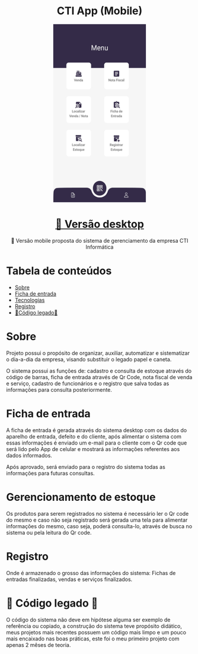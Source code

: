 <h1 align="center">CTI App (Mobile)</h1>

<p align="center">
    <img src="./src/assets/screenshot-app-menu.jpg" width="250" height="480">
</p>

<h1 align="center">
    <a href="https://github.com/MarcoLGP/cti-desktop-public">🔗 Versão desktop</a>
</h1>
<p align="center">🚀 Versão mobile proposta do sistema de gerenciamento da empresa CTI Informática</p>

Tabela de conteúdos
=================
<!--ts-->
   * [Sobre](#Sobre)
   * [Ficha de entrada](#Ficha-de-entrada)
   * [Tecnologias](#Gerencionamento-de-estoque)
   * [Registro](#Registro)
   * [🚧Código legado🚧](#Codigo-legado)
<!--te-->

<h1 id=="Sobre">Sobre</h1>
<p>Projeto possui o propósito de organizar, auxiliar, automatizar e sistematizar o dia-a-dia da empresa, visando substituir o legado papel e caneta.</p>
<p>O sistema possui as funções de: cadastro e consulta de estoque através do código de barras, ficha de entrada através de Qr Code, nota fiscal de venda e serviço, cadastro de funcionários e o registro que salva todas as informações para consulta posteriormente.</p>

<h1 id="Ficha-de-entrada">Ficha de entrada </h1>
<p>A ficha de entrada é gerada através do sistema desktop com os dados do aparelho de entrada, defeito e do cliente, após alimentar o sistema com essas informações é enviado um e-mail para o cliente com o Qr code que será lido pelo App de celular e mostrará as informações referentes aos dados informados.</p>
<p>Após aprovado, será enviado para o registro do sistema todas as informações para futuras consultas.</p>

<h1 id="Gerencionamento-de-estoque">Gerencionamento de estoque</h1>
<p>Os produtos para serem registrados no sistema é necessário ler o Qr code do mesmo e caso não seja registrado será gerada uma tela para alimentar informações do mesmo, caso seja, poderá consulta-lo, através de busca no sistema ou pela leitura do Qr code.</p>

<h1 id="Registro">Registro</h1>
<p>Onde é armazenado o grosso das informações do sistema: Fichas de entradas finalizadas, vendas e serviços finalizados.</p>

<h1 id="Codigo-legado">🚧 Código legado 🚧</h1>
<p>O código do sistema não deve em hipótese alguma ser exemplo de referência ou copiado, a construção do sistema teve propósito didático, meus projetos mais recentes possuem um código mais limpo e um pouco mais encaixado nas boas práticas, este foi o meu primeiro projeto com apenas 2 mêses de teoria.</p>